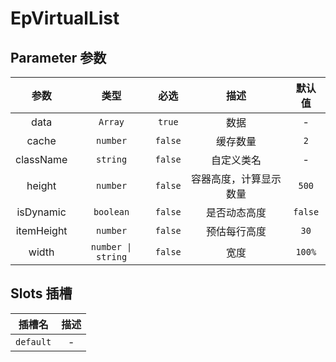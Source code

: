 # EpVirtualList
## Parameter 参数
| 参数 | 类型 | 必选 | 描述 | 默认值 |
| :-------: | :-------: | :-------: | :-------: | :-------: |
| data | `Array` | `true` | 数据 | -|
| cache | `number` | `false` | 缓存数量 | `2`|
| className | `string` | `false` | 自定义类名 | -|
| height | `number` | `false` | 容器高度，计算显示数量 | `500`|
| isDynamic | `boolean` | `false` | 是否动态高度 | `false`|
| itemHeight | `number` | `false` | 预估每行高度 | `30`|
| width | `number \| string` | `false` | 宽度 | `100%`|
## Slots 插槽
|    插槽名    |  描述   |
|:---------:|:-----:|
| `default` | - |
